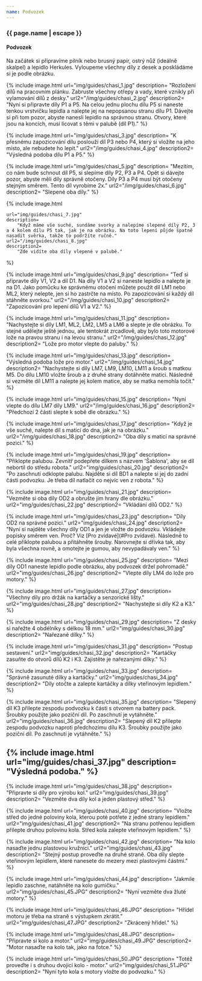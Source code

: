 ```yaml
---
name: Podvozek
---
```

### {{ page.name | escape }}

#### Podvozek

Na začátek si připravíme pilník nebo brusný papír, ostrý nůž (ideálně skalpel) a lepidlo Herkules. Vyloupeme všechny díly z desek a poskládáme si je podle obrázku.

{% include image.html 
    url="img/guides/chasi_1.jpg" 
    description=
        "Rozložení dílů na pracovním plánku. Zabruste všechny otřepy a vady, které vznikly při vylamování dílů z desky."
    url2="/img/guides/chasi_2.jpg" 
    description2=
        "Nyní si připravte díly P1 a P5. Na celou jednu plochu dílu P5 si naneste tenkou vrstvičku lepidla a nalepte jej na nepopsanou stranu dílu P1. Dávejte si při tom pozor, abyste nanesli lepidlo na správnou stranu. Otvory, které jsou na koncích, musí lícovat s těmi v palubě (díl P1)."
%}

{% include image.html 
    url="img/guides/chasi_3.jpg" 
    description=
        "K přesnému zapozicování dílu poslouží díl P3 nebo P4, který si vložíte na jeho místo, ale nebudete ho lepit."
    url2="/img/guides/chasi_4.jpg" 
    description2=
        "Výsledná podoba dílu P1 a P5."
%}

{% include image.html
    url="img/guides/chasi_5.jpg" 
    description=
        "Mezitím, co nám bude schnout díl P5, si slepíme díly P2, P3 a P4. Opět si dávejte pozor, abyste měli díly správně otočeny. Díly P3 a P4 musí být otočeny stejným směrem. Tento díl vyrobíme 2x."
    url2="/img/guides/chasi_6.jpg" 
    description2=
        "Slepené oba díly."
%}

{% include image.html 
    
    url="img/guides/chasi_7.jpg" 
    description=
        "Když máme vše suché, sundáme svorky a nalepíme slepené díly P2, 3 a 4 kolem dílu P5 tak, jak je na obrázku. Na toto lepení půjde špatně nasadit svěrka, takže to podržíte ručně."
    url2="/img/guides/chasi_8.jpg" 
    description2=
        "Zde vidíte oba díly vlepené v palubě."
%}

{% include image.html 
    url="img/guides/chasi_9.jpg" 
    description=
        "Teď si připravte díly V1, V2 a díl D1. Na díly V1 a V2 si naneste lepidlo a nalepte je na D1. Jako pomůcku ke správnému otočení můžete použít díl LM1 nebo ML2, který nelepte, jen si ho zastrčte na místo. Po zapozicování si každý díl stáhněte svorkou."
    url2="/img/guides/chasi_10.jpg" 
    description2=
        "Zapozicování pro lepení dílů V1 a V2."
%}

{% include image.html 
    url="img/guides/chasi_11.jpg" 
    description=
        "Nachystejte si díly LM1, ML2, LM2, LM5 a LM6 a slepte je dle obrázku. To stejné udělejte ještě jednou, ale tentokrát zrcadlově, aby bylo toto motorové lože na pravou stranu i na levou stranu."
    url2="/img/guides/chasi_12.jpg" 
    description2=
        "Lože pro motor vlepte do paluby."
%}

{% include image.html 
    url="img/guides/chasi_13.jpg" 
    description=
        "Výsledná podoba lože pro motor."
    url2="/img/guides/chasi_14.jpg" 
    description2=
        "Nachystejte si díly LM7, LM9, LM10, LM11 a šroub s matkou M5. Do dílu LM10 vložte šroub a z druhé strany dotáhněte matici. Následně si vezměte díl LM11 a nalepte jej kolem matice, aby se matka nemohla točit."
%}

{% include image.html 
    url="img/guides/chasi_15.jpg" 
    description=
        "Nyní vlepte do dílu LM7 díly LM9."
    url2="/img/guides/chasi_16.jpg" 
    description2=
        "Předchozí 2 části slepte k sobě dle obrázku."
%}

{% include image.html 
    url="img/guides/chasi_17.jpg" 
    description=
        "Když je vše suché, nalepte díl s maticí do dna, jak je na obrázku."
    url2="/img/guides/chasi_18.jpg" 
    description2=
        "Oba díly s maticí na správné pozici."
%}

{% include image.html 
    url="img/guides/chasi_19.jpg" 
    description=
        "Přiklopte palubou. Zevnitř podepřete dílkem s názvem 'Šablona', aby se díl nebortil do středu robota."
    url2="img/guides/chasi_20.jpg" 
    description2=
        "Po zaschnutí odklopte palubu. Najděte si díl BD1 a nalepte si jej do zadní části podvozku. Je třeba díl natlačit co nejvíc ven z robota."
%}

{% include image.html 
    url="img/guides/chasi_21.jpg" 
    description=
        "Vezměte si oba díly OD2 a obrušte jim hrany dle obrázku." 
    url2="img/guides/chasi_22.jpg"
    description2=
        "Vkládání dílů OD2."
%}

{% include image.html 
    url="img/guides/chasi_23.jpg" 
    description=
        "Díly OD2 na správné pozici." 
    url2="img/guides/chasi_24.jpg"
    description2=
        "Nyní si najděte všechny díly OD1 a jen je vložte do podvozku. Vkládejte popisky směrem ven. Proč? Viz 
        [Pro zvídavé](#Pro zvídavé). Následně to celé přiklopte palubou a přitáhněte šrouby. Narovnejte si dřívka tak, aby byla všechna rovně, a omotejte je gumou, aby nevypadávaly ven."
%}

{% include image.html 
    url="img/guides/chasi_25.jpg" 
    description=
        "Mezi díly OD1 naneste lepidlo podle obrázku, aby podvozek držel pohromadě." 
    url2="img/guides/chasi_26.jpg" 
    description2=
        "Vlepte díly LM4 do lože pro motory." 
%}

{% include image.html 
    url="img/guides/chasi_27.jpg" 
    description=
        "Všechny díly pro držák na kartáčky a senzorické lišty." 
    url2="img/guides/chasi_28.jpg" 
    description2=
        "Nachystejte si díly K2 a K3." 
%}

{% include image.html 
    url="img/guides/chasi_29.jpg" 
    description=
        "Z desky si nařežte 4 obdélníky s délkou 18 mm." 
    url2="img/guides/chasi_30.jpg" 
    description2=
        "Nařezané dílky." 
%}

{% include image.html 
    url="img/guides/chasi_31.jpg" 
    description=
        "Postup sestavení." 
    url2="img/guides/chasi_32.jpg" 
    description2=
        "Kartáčky zasuňte do otvorů dílů K2 i K3. Zajistěte je nařezanými dílky." 
%}

{% include image.html 
    url="img/guides/chasi_33.jpg" 
    description=
        "Správně zasunuté dílky a kartáčky." 
    url2="img/guides/chasi_34.jpg" 
    description2=
        "Díly otočte a zalepte kartáčky a dílky vteřinovým lepidlem." 
%}

{% include image.html 
    url="img/guides/chasi_35.jpg" 
    description=
        "Slepený díl K3 přilepte zespodu podvozku k části s otvorem na battery pack. Šroubky použijte jako poziční díl. Po zaschnutí je vytáhněte." 
    url2="img/guides/chasi_36.jpg" 
    description2=
        "Slepený díl K2 přilepte zespodu podvozku naproti předchozímu dílu K3. Šroubky použijte jako poziční díl. Po zaschnutí je vytáhněte." 
%}

{% include image.html 
    url="img/guides/chasi_37.jpg" 
    description=
        "Výsledná podoba."
%}
----
{% include image.html 
    url="img/guides/chasi_38.jpg" 
    description=
        "Připravte si díly pro výrobu kol." 
    url2="img/guides/chasi_39.jpg" 
    description2=
        "Vezměte dva díly kol a jeden plastový střed." 
%}

{% include image.html 
    url="img/guides/chasi_40.jpg" 
    description=
        "Vložte střed do jedné poloviny kola, kterou poté potřete z jedné strany lepidlem." 
    url2="img/guides/chasi_41.jpg" 
    description2=
        "Na stranu potřenou lepidlem přilepte druhou polovinu kola. Střed kola zalepte vteřinovým lepidlem." 
%}

{% include image.html 
    url="img/guides/chasi_42.jpg" 
    description=
        "Na kolo nasaďte jednu plastovou kružnici." 
    url2="img/guides/chasi_43.jpg" 
    description2=
        "Stejný postup proveďte na druhé straně. Oba díly slepte vteřinovým lepidlem, které nanesete do mezery mezi plastovými částmi." 
%}

{% include image.html 
    url="img/guides/chasi_44.jpg" 
    description=
        "Jakmile lepidlo zaschne, natáhněte na kolo gumičku." 
    url2="img/guides/chasi_45.JPG" 
    description2=
        "Nyní vezměte dva žluté motory."
%}

{% include image.html 
    url="img/guides/chasi_46.JPG" 
    description=
        "Hřídel motoru je třeba na straně s výstupkem zkrátit." 
    url2="img/guides/chasi_47.JPG" 
    description2=
        "Zkrácený hřídel." 
%}  

{% include image.html 
    url="img/guides/chasi_48.JPG" 
    description=
        "Připravte si kolo a motor." 
    url2="img/guides/chasi_49.JPG" 
    description2=
        "Motor nasaďte na kolo tak, jako na fotce." 
%}  

{% include image.html 
    url="img/guides/chasi_50.JPG" 
    description=
        "Totéž proveďte i s druhou dvojicí kolo - motor." 
    url2="img/guides/chasi_51.JPG" 
    description2=
        "Nyní tyto kola s motory vložte do podvozku." 
%}  